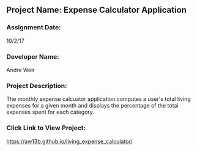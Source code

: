 ## Project Name:  Expense Calculator Application

### Assignment Date:  
10/2/17

### Developer Name:  
Andre Weir

### Project Description:
The monthly expense calcuator application computes a user's total living expenses for a given month and displays the percentage of the total expenses spent for each category.

### Click Link to View Project:
https://aw13b.github.io/living_expense_calculator/


